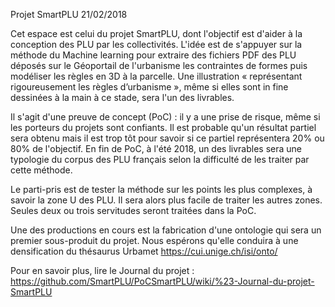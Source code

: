 
Projet SmartPLU
21/02/2018

Cet espace est celui du projet SmartPLU, dont l'objectif est d'aider à la conception des PLU par les collectivités.
L'idée est de s'appuyer sur la méthode du Machine learning pour extraire des fichiers PDF des PLU déposés sur le Géoportail de l'urbanisme les contraintes de formes puis modéliser les règles en 3D à la parcelle. Une illustration « représentant rigoureusement les règles d’urbanisme », même si elles sont in fine dessinées à la main à ce stade, sera l'un des livrables.

Il s'agit d'une preuve de concept (PoC) : il y a une prise de risque, même si les porteurs du projets sont confiants. Il est probable qu'un résultat partiel sera obtenu mais il est trop tôt pour savoir si ce partiel représentera 20% ou 80% de l'objectif. En fin de PoC, à l'été 2018, un des livrables sera une typologie du corpus des PLU français selon la difficulté de les traiter par cette méthode. 

Le parti-pris est de tester la méthode sur les points les plus complexes, à savoir la zone U des PLU. Il sera alors plus facile de traiter les autres zones.
Seules deux ou trois servitudes seront traitées dans la PoC.

Une des productions en cours est la fabrication d'une ontologie qui sera un premier sous-produit du projet. Nous espérons qu'elle conduira à une densification du thésaurus Urbamet https://cui.unige.ch/isi/onto/ 

Pour en savoir plus, lire le Journal du projet : https://github.com/SmartPLU/PoCSmartPLU/wiki/%23-Journal-du-projet-SmartPLU
